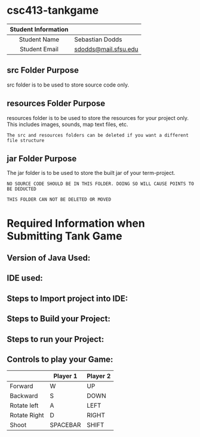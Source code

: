 # csc413-tankgame


| Student Information |                      |
|:-------------------:|----------------------|
|  Student Name       |    Sebastian Dodds   |
|  Student Email      | sdodds@mail.sfsu.edu |

## src Folder Purpose 
src folder is to be used to store source code only.

## resources Folder Purpose 
resources folder is to be used to store the resources for your project only. This includes images, sounds, map text files, etc.

`The src and resources folders can be deleted if you want a different file structure`

## jar Folder Purpose 
The jar folder is to be used to store the built jar of your term-project.

`NO SOURCE CODE SHOULD BE IN THIS FOLDER. DOING SO WILL CAUSE POINTS TO BE DEDUCTED`

`THIS FOLDER CAN NOT BE DELETED OR MOVED`

# Required Information when Submitting Tank Game

## Version of Java Used:

## IDE used: 

## Steps to Import project into IDE:

## Steps to Build your Project:
 
## Steps to run your Project:

## Controls to play your Game:

|               | Player 1 | Player 2 |
|---------------|----------|----------|
|  Forward      |    W     |    UP    |
|  Backward     |    S     |   DOWN   |
|  Rotate left  |    A     |   LEFT   |
|  Rotate Right |    D     |   RIGHT  |
|  Shoot        | SPACEBAR |   SHIFT  |

<!-- you may add more controls if you need to. -->